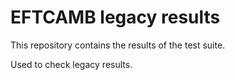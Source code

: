 EFTCAMB legacy results
======================

This repository contains the results of the test suite.

Used to check legacy results.
